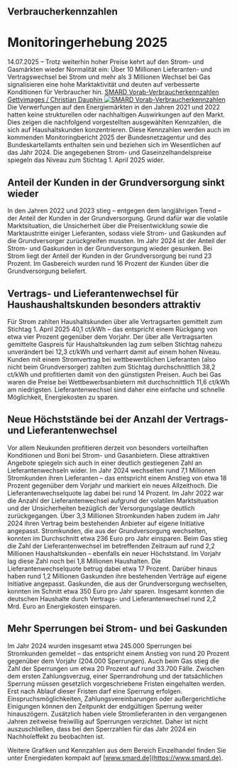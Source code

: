 





## Verbraucherkennzahlen
# Monitoringerhebung 2025


14.07.2025 – Trotz weiterhin hoher Preise kehrt auf den Strom- und Gasmärkten wieder Normalität ein: Über 10 Millionen Lieferanten- und Vertragswechsel bei Strom und mehr als 3 Millionen Wechsel bei Gas signalisieren eine hohe Marktaktivität und deuten auf verbesserte Konditionen für Verbraucher hin.
[ SMARD Vorab-Verbraucherkennzahlen Gettyimages / Christian Dauphin ![SMARD Vorab-Verbraucherkennzahlen](https://www.smard.de/resource/blob/217386/517215ffc492f47d908c972569e82822/gettyimages-1432292969-data.jpg) ](https://www.smard.de/resource/blob/217386/517215ffc492f47d908c972569e82822/gettyimages-1432292969-data.jpg)
Die Verwerfungen auf den Energiemärkten in den Jahren 2021 und 2022 hatten keine strukturellen oder nachhaltigen Auswirkungen auf den Markt. Dies zeigen die nachfolgend vorgestellten ausgewählten Kennzahlen, die sich auf Haushaltskunden konzentrieren. Diese Kennzahlen werden auch im kommenden Monitoringbericht 2025 der Bundesnetzagentur und des Bundeskartellamts enthalten sein und beziehen sich im Wesentlichen auf das Jahr 2024. Die angegebenen Strom- und Gaseinzelhandelspreise spiegeln das Niveau zum Stichtag 1. April 2025 wider.
## Anteil der Kunden in der Grundversorgung sinkt wieder
In den Jahren 2022 und 2023 stieg – entgegen dem langjährigen Trend – der Anteil der Kunden in der Grundversorgung. Grund dafür war die volatile Marktsituation, die Unsicherheit über die Preisentwicklung sowie die Marktaustritte einiger Lieferanten, sodass viele Strom- und Gaskunden auf die Grundversorger zurückgreifen mussten. Im Jahr 2024 ist der Anteil der Strom- und Gaskunden in der Grundversorgung wieder gesunken. Bei Strom liegt der Anteil der Kunden in der Grundversorgung bei rund 23 Prozent. Im Gasbereich wurden rund 16 Prozent der Kunden über die Grundversorgung beliefert.
## Vertrags- und Lieferantenwechsel für Haushaushaltskunden besonders attraktiv
Für Strom zahlten Haushaltskunden über alle Vertragsarten gemittelt zum Stichtag 1. April 2025 40,1 ct/kWh – das entspricht einem Rückgang von etwa vier Prozent gegenüber dem Vorjahr. Der über alle Vertragsarten gemittelte Gaspreis für Haushaltskunden lag zum selben Stichtag nahezu unverändert bei 12,3 ct/kWh und verharrt damit auf einem hohen Niveau.
Kunden mit einem Stromvertrag bei wettbewerblichen Lieferanten (also nicht beim Grundversorger) zahlten zum Stichtag durchschnittlich 38,2 ct/kWh und profitierten damit von den günstigsten Preisen. Auch bei Gas waren die Preise bei Wettbewerbsanbietern mit durchschnittlich 11,6 ct/kWh am niedrigsten. Lieferantenwechsel sind daher eine einfache und schnelle Möglichkeit, Energiekosten zu sparen.














## Neue Höchststände bei der Anzahl der Vertrags- und Lieferantenwechsel
Vor allem Neukunden profitieren derzeit von besonders vorteilhaften Konditionen und Boni bei Strom- und Gasanbietern. Diese attraktiven Angebote spiegeln sich auch in einer deutlich gestiegenen Zahl an Lieferantenwechseln wider. Im Jahr 2024 wechselten rund 7,1 Millionen Stromkunden ihren Lieferanten – das entspricht einem Anstieg von etwa 18 Prozent gegenüber dem Vorjahr und markiert ein neues Allzeithoch. Die Lieferantenwechselquote lag dabei bei rund 14 Prozent. Im Jahr 2022 war die Anzahl der Lieferantenwechsel aufgrund der volatilen Marktsituation und der Unsicherheiten bezüglich der Versorgungslage deutlich zurückgegangen. Über 3,3 Millionen Stromkunden haben zudem im Jahr 2024 ihren Vertrag beim bestehenden Anbieter auf eigene Initiative angepasst. Stromkunden, die aus der Grundversorgung wechselten, konnten im Durchschnitt etwa 236 Euro pro Jahr einsparen.
Beim Gas stieg die Zahl der Lieferantenwechsel im betreffenden Zeitraum auf rund 2,2 Millionen Haushaltskunden – ebenfalls ein neuer Höchststand. Im Vorjahr lag diese Zahl noch bei 1,8 Millionen Haushalten. Die Lieferantenwechselquote betrug dabei etwa 17 Prozent.
Darüber hinaus haben rund 1,2 Millionen Gaskunden ihre bestehenden Verträge auf eigene Initiative angepasst. Gaskunden, die aus der Grundversorgung wechselten, konnten im Schnitt etwa 350 Euro pro Jahr sparen.
Insgesamt konnten die deutschen Haushalte durch Vertrags- und Lieferantenwechsel rund 2,2 Mrd. Euro an Energiekosten einsparen.








## Mehr Sperrungen bei Strom- und bei Gaskunden
Im Jahr 2024 wurden insgesamt etwa 245.000 Sperrungen bei Stromkunden gemeldet – das entspricht einem Anstieg von rund 20 Prozent gegenüber dem Vorjahr (204.000 Sperrungen). Auch beim Gas stieg die Zahl der Sperrungen um etwa 20 Prozent auf rund 33.700 Fälle. Zwischen dem ersten Zahlungsverzug, einer Sperrandrohung und der tatsächlichen Sperrung müssen gesetzlich vorgeschriebene Fristen eingehalten werden. Erst nach Ablauf dieser Fristen darf eine Sperrung erfolgen. Einspruchsmöglichkeiten, Zahlungsvereinbarungen oder außergerichtliche Einigungen können den Zeitpunkt der endgültigen Sperrung weiter hinauszögern. Zusätzlich haben viele Stromlieferanten in den vergangenen Jahren zeitweise freiwillig auf Sperrungen verzichtet. Daher ist nicht auszuschließen, dass bei den Sperrzahlen für das Jahr 2024 ein Nachholeffekt zu beobachten ist.








Weitere Grafiken und Kennzahlen aus dem Bereich Einzelhandel finden Sie unter Energiedaten kompakt auf [www.smard.de](https://www.smard.de).








